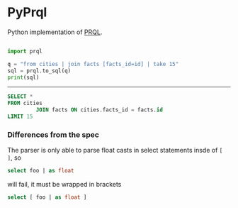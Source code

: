 # PyPrql

Python implementation of [PRQL](https://github.com/max-sixty/prql).

```python

import prql

q = "from cities | join facts [facts_id=id] | take 15"
sql = prql.to_sql(q)
print(sql)
```

---

```sql
SELECT *
FROM cities
         JOIN facts ON cities.facts_id = facts.id
LIMIT 15
```

### Differences from the spec

The parser is only able to parse float casts in select statements insde of `[ ]`, so

```sql
select foo | as float
```

will fail, it must be wrapped in brackets

```sql
select [ foo | as float ]
```

